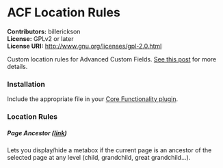 # ACF Location Rules #
**Contributors:** billerickson  
**License:** GPLv2 or later  
**License URI:** http://www.gnu.org/licenses/gpl-2.0.html

Custom location rules for Advanced Custom Fields. [See this post](http://www.billerickson.net/acf-custom-location-rules/) for more details. 

### Installation
Include the appropriate file in your [Core Functionality plugin](http://www.billerickson.net/core-functionality-plugin/).

### Location Rules

##### Page Ancestor ([link](https://github.com/billerickson/acf-location-rules/blob/master/page-ancestor.php))
Lets you display/hide a metabox if the current page is an ancestor of the selected page at any level (child, grandchild, great grandchild…).

